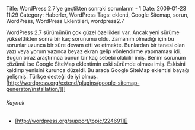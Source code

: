 Title: WordPress 2.7&#039;ye geçtikten sonraki sorunlarım - 1
Date: 2009-01-23 11:29
Category: Haberler, WordPress
Tags: eklenti, Google Sitemap, sorun, WordPress, WordPress Eklentileri, wordpress2.7

WordPress 2.7 sürümünün çok güzel özellikleri var. Ancak yeni sürüme
yükselttikten sonra bir kaç sorunumu oldu. Zamanım olmadığı için bu
sorunlar uzunca bir süre devam etti ve etmekte. Bunlardan bir tanesi
olan yazı veya yorum yazınca beyaz ekran gelip yönlendirme yapmaması
idi. Bugün biraz araştırınca bunun bir kaç sebebi olabilir imiş. Benim
sorunum çözümü ise Google SiteMap eklentimin eski sürümde olması imiş.
Eskisini kaldırıp yenisini kurunca düzeldi. Bu arada Google SiteMap
eklentisi bayağı gelişmiş. Türkçe desteği de iyi olmuş.
[http://wordpress.org/extend/plugins/google-sitemap-generator/installation/][]

###### Kaynak

-   [http://wordpress.org/support/topic/224691][]

</p>

  [http://wordpress.org/extend/plugins/google-sitemap-generator/installation/]: http://wordpress.org/extend/plugins/google-sitemap-generator/installation/
  [http://wordpress.org/support/topic/224691]: http://wordpress.org/support/topic/224691
